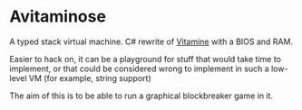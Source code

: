 Avitaminose
===========

A typed stack virtual machine.
C# rewrite of [Vitamine](https://github.com/labsl3/vitamine) with a BIOS and RAM.

Easier to hack on, it can be a playground for stuff that would take time to implement, or that could be considered wrong to implement in such a low-level VM (for example, string support)

The aim of this is to be able to run a graphical blockbreaker game in it.
